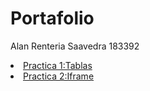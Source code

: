 # Portafolio
Alan Renteria Saavedra 183392
<li><a href="Practica 1-Tablas.html">Practica 1:Tablas</a></li>
<li><a href="Practica2_Iframe.html">Practica 2:Iframe</a></li>
